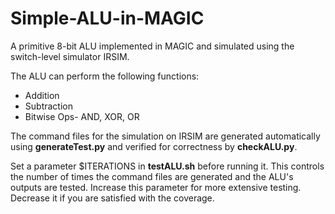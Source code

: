 # Simple-ALU-in-MAGIC
A primitive 8-bit ALU implemented in MAGIC and simulated using the switch-level simulator IRSIM. 

The ALU can perform the following functions:
* Addition
* Subtraction
* Bitwise Ops- AND, XOR, OR

The command files for the simulation on IRSIM are generated automatically using **generateTest.py** and verified for correctness by **checkALU.py**. 

Set a parameter $ITERATIONS in **testALU.sh** before running it. This controls the number of times the command files are generated and the ALU's outputs are tested. Increase this parameter for more extensive testing. Decrease it if you are satisfied with the coverage. 
